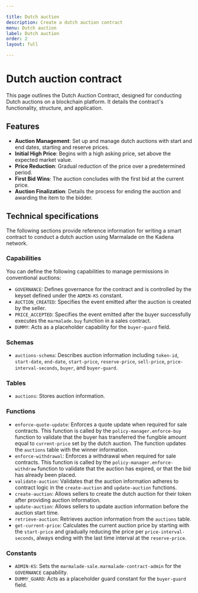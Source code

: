 ```yaml
---

title: Dutch auction
description: Create a dutch auction contract
menu: Dutch auction
label: Dutch auction
order: 2
layout: full

---
```


# Dutch auction contract

This page outlines the Dutch Auction Contract, designed for conducting Dutch auctions on a blockchain platform. It details the contract's functionality, structure, and application.

## Features
- **Auction Management**: Set up and manage dutch auctions with start and end dates, starting and reserve prices.
- **Initial High Price**: Begins with a high asking price, set above the expected market value.
- **Price Reduction**: Gradual reduction of the price over a predetermined period.
- **First Bid Wins**: The auction concludes with the first bid at the current price.
- **Auction Finalization**: Details the process for ending the auction and awarding the item to the bidder.

## Technical specifications

The following sections provide reference information for writing a smart contract to conduct a dutch auction using Marmalade on the Kadena network.

### Capabilities

You can define the following capabilities to manage permissions in conventional auctions:

- `GOVERNANCE`: Defines governance for the contract and is controlled by the keyset defined under the `ADMIN-KS` constant.
- `AUCTION_CREATED`: Specifies the event emitted after the auction is created by the seller.
- `PRICE_ACCEPTED`: Specifies the event emitted after the buyer successfully executes the `marmalade.buy` function in a sales contract.
- `DUMMY`: Acts as a placeholder capability for the `buyer-guard` field.

### Schemas
- `auctions-schema`: Describes auction information including `token-id`, `start-date`, `end-date`, `start-price`, `reserve-price`, `sell-price`, `price-interval-seconds`, `buyer`, and `buyer-guard`.

### Tables
- `auctions`: Stores auction information.

### Functions
- `enforce-quote-update`: Enforces a quote update when required for sale contracts. This function is called by the  `policy-manager.enforce-buy` function to validate that the buyer has transferred the fungible amount equal to `current-price` set by the dutch auction. The function updates the `auctions` table with the winner information.
- `enforce-withdrawal`: Enforces a withdrawal when required for sale contracts. This function is called by the `policy-manager.enforce-withdraw` function to validate that the auction has expired, or that the bid has already been placed.
- `validate-auction`: Validates that the auction information adheres to contract logic in the `create-auction` and `update-auction` functions.
- `create-auction`: Allows sellers to create the dutch auction for their token after providing auction information.
- `update-auction`: Allows sellers to update auction information before the auction start time.
- `retrieve-auction`: Retrieves auction information from the `auctions` table.
- `get-current-price`: Calculates the current auction price by starting with the `start-price` and gradually reducing the price per `price-interval-seconds`, always ending with the last time interval at the `reserve-price`.

### Constants
- `ADMIN-KS`: Sets the `marmalade-sale.marmalade-contract-admin` for the `GOVERNANCE` capability.
- `DUMMY_GUARD`: Acts as a placeholder guard constant for the `buyer-guard` field.
